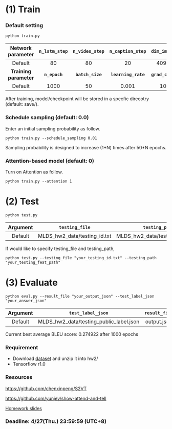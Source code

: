 # (1) Train

### Default setting
```
python train.py
```
|**Network parameter**| **```n_lstm_step```** | **```n_video_step```** | **```n_caption_step```** | **```dim_image```** | **```dim_hidden```** |
|:-------:|:----:|:----:|:----:|:----:|:----:|
|Default  |  80  |  80  |  20  | 4096 | 1000 |
|**Training parameter** | **```n_epoch```** | **```batch_size```** | **```learning_rate```** | **```grad_clip```** ||
|Default | 1000 |  50  | 0.001 |  10  ||

After training, model/checkpoint will be stored in a specfic direcotry (default: save/).

### Schedule sampling (default: 0.0)
Enter an initial sampling probability as follow.
```
python train.py --schedule_sampling 0.01
```
Sampling probability is designed to increase (1+N) times after 50*N epochs.

### Attention-based model (default: 0)
Turn on Attention as follow.
```
python train.py --attention 1
```

# (2) Test
```
python test.py
```
|**Argument**| **```testing_file```** | **```testing_path```** | **```result_file```** | **```init_from```** | 
|:-------:|:----:|:----:|:----:|:----:|
|Default  |MLDS_hw2_data/testing_id.txt|MLDS_hw2_data/testing_data/feat/|output.json|save/| 

If would like to specify testing_file and testing_path,
```
python test.py --testing_file "your_testing_id.txt" --testing_path "your_testing_feat_path"
```

# (3) Evaluate
```
python eval.py --result_file "your_output_json" --test_label_json "your_answer_json"
```
|**Argument**| **```test_label_json```** | **```result_file```** | 
|:-------:|:----:|:----:|
|Default  |MLDS_hw2_data/testing_public_label.json| output.json|

Current best average BLEU score: 0.274922 after 1000 epochs

### Requirement
- Download [dataset][dataset] and unzip it into hw2/
- Tensorflow r1.0

### Resources
https://github.com/chenxinpeng/S2VT

https://github.com/yunjey/show-attend-and-tell

[Homework slides][slide]

### Deadline: 4/27(Thu.) 23:59:59 (UTC+8) 

[slide]: https://docs.google.com/presentation/d/1OtD_BD6_Ljvr3aqLjHnnNX_h55BirD3cxhExq9wySmI/edit#slide=id.g1f124951be_0_36
[dataset]: http://speech.ee.ntu.edu.tw/~yangchiyi/MLDS_hw2/MLDS_hw2_data.tar.gz
